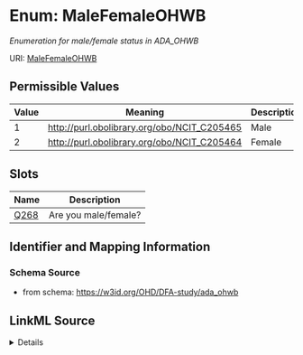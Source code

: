 # Enum: MaleFemaleOHWB 




_Enumeration for male/female status in ADA_OHWB_



URI: [MaleFemaleOHWB](MaleFemaleOHWB.md)

## Permissible Values

| Value | Meaning | Description |
| --- | --- | --- |
| 1 | http://purl.obolibrary.org/obo/NCIT_C205465 | Male |
| 2 | http://purl.obolibrary.org/obo/NCIT_C205464 | Female |




## Slots

| Name | Description |
| ---  | --- |
| [Q268](Q268.md) | Are you male/female? |






## Identifier and Mapping Information







### Schema Source


* from schema: https://w3id.org/OHD/DFA-study/ada_ohwb






## LinkML Source

<details>
```yaml
name: MaleFemaleOHWB
description: Enumeration for male/female status in ADA_OHWB
from_schema: https://w3id.org/OHD/DFA-study/ada_ohwb
rank: 1000
permissible_values:
  '1':
    text: '1'
    description: Male
    meaning: http://purl.obolibrary.org/obo/NCIT_C205465
  '2':
    text: '2'
    description: Female
    meaning: http://purl.obolibrary.org/obo/NCIT_C205464

```
</details>
